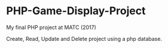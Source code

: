 # PHP-Game-Display-Project
My final PHP project at MATC (2017)

Create, Read, Update and Delete project using a php database.
